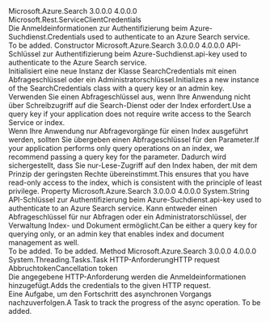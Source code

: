 <Type Name="SearchCredentials" FullName="Microsoft.Azure.Search.SearchCredentials">
  <TypeSignature Language="C#" Value="public class SearchCredentials : Microsoft.Rest.ServiceClientCredentials" />
  <TypeSignature Language="ILAsm" Value=".class public auto ansi beforefieldinit SearchCredentials extends Microsoft.Rest.ServiceClientCredentials" />
  <TypeSignature Language="DocId" Value="T:Microsoft.Azure.Search.SearchCredentials" />
  <TypeSignature Language="VB.NET" Value="Public Class SearchCredentials&#xA;Inherits ServiceClientCredentials" />
  <TypeSignature Language="F#" Value="type SearchCredentials = class&#xA;    inherit ServiceClientCredentials" />
  <AssemblyInfo>
    <AssemblyName>Microsoft.Azure.Search</AssemblyName>
    <AssemblyVersion>3.0.0.0</AssemblyVersion>
    <AssemblyVersion>4.0.0.0</AssemblyVersion>
  </AssemblyInfo>
  <Base>
    <BaseTypeName>Microsoft.Rest.ServiceClientCredentials</BaseTypeName>
  </Base>
  <Interfaces />
  <Docs>
    <summary>
            <span data-ttu-id="816dd-101">Die Anmeldeinformationen zur Authentifizierung beim Azure-Suchdienst.</span><span class="sxs-lookup"><span data-stu-id="816dd-101">Credentials used to authenticate to an Azure Search service.</span></span>
            <see href="https://docs.microsoft.com/rest/api/searchservice/" /></summary>
    <remarks>To be added.</remarks>
  </Docs>
  <Members>
    <Member MemberName=".ctor">
      <MemberSignature Language="C#" Value="public SearchCredentials (string apiKey);" />
      <MemberSignature Language="ILAsm" Value=".method public hidebysig specialname rtspecialname instance void .ctor(string apiKey) cil managed" />
      <MemberSignature Language="DocId" Value="M:Microsoft.Azure.Search.SearchCredentials.#ctor(System.String)" />
      <MemberSignature Language="VB.NET" Value="Public Sub New (apiKey As String)" />
      <MemberSignature Language="F#" Value="new Microsoft.Azure.Search.SearchCredentials : string -&gt; Microsoft.Azure.Search.SearchCredentials" Usage="new Microsoft.Azure.Search.SearchCredentials apiKey" />
      <MemberType>Constructor</MemberType>
      <AssemblyInfo>
        <AssemblyName>Microsoft.Azure.Search</AssemblyName>
        <AssemblyVersion>3.0.0.0</AssemblyVersion>
        <AssemblyVersion>4.0.0.0</AssemblyVersion>
      </AssemblyInfo>
      <Parameters>
        <Parameter Name="apiKey" Type="System.String" />
      </Parameters>
      <Docs>
        <param name="apiKey"><span data-ttu-id="816dd-102">API-Schlüssel zur Authentifizierung beim Azure-Suchdienst.</span><span class="sxs-lookup"><span data-stu-id="816dd-102">api-key used to authenticate to the Azure Search service.</span></span></param>
        <summary>
            <span data-ttu-id="816dd-103">Initialisiert eine neue Instanz der Klasse SearchCredentials mit einen Abfrageschlüssel oder ein Administratorschlüssel.</span><span class="sxs-lookup"><span data-stu-id="816dd-103">Initializes a new instance of the SearchCredentials class with a query key or an admin key.</span></span> <span data-ttu-id="816dd-104">Verwenden Sie einen Abfrageschlüssel aus, wenn Ihre Anwendung nicht über Schreibzugriff auf die Search-Dienst oder der Index erfordert.</span><span class="sxs-lookup"><span data-stu-id="816dd-104">Use a query key if your application does not require write access to the Search Service or index.</span></span>
            </summary>
        <remarks>
            <span data-ttu-id="816dd-105">Wenn Ihre Anwendung nur Abfragevorgänge für einen Index ausgeführt werden, sollten Sie übergeben einen Abfrageschlüssel für den <paramref name="apiKey" /> Parameter.</span><span class="sxs-lookup"><span data-stu-id="816dd-105">If your application performs only query operations on an index, we recommend passing a query key for the <paramref name="apiKey" /> parameter.</span></span> <span data-ttu-id="816dd-106">Dadurch wird sichergestellt, dass Sie nur-Lese-Zugriff auf den Index haben, der mit dem Prinzip der geringsten Rechte übereinstimmt.</span><span class="sxs-lookup"><span data-stu-id="816dd-106">This ensures that you have read-only access to the index, which is consistent with the principle of least privilege.</span></span>
            </remarks>
      </Docs>
    </Member>
    <Member MemberName="ApiKey">
      <MemberSignature Language="C#" Value="public string ApiKey { get; }" />
      <MemberSignature Language="ILAsm" Value=".property instance string ApiKey" />
      <MemberSignature Language="DocId" Value="P:Microsoft.Azure.Search.SearchCredentials.ApiKey" />
      <MemberSignature Language="VB.NET" Value="Public ReadOnly Property ApiKey As String" />
      <MemberSignature Language="F#" Value="member this.ApiKey : string" Usage="Microsoft.Azure.Search.SearchCredentials.ApiKey" />
      <MemberType>Property</MemberType>
      <AssemblyInfo>
        <AssemblyName>Microsoft.Azure.Search</AssemblyName>
        <AssemblyVersion>3.0.0.0</AssemblyVersion>
        <AssemblyVersion>4.0.0.0</AssemblyVersion>
      </AssemblyInfo>
      <ReturnValue>
        <ReturnType>System.String</ReturnType>
      </ReturnValue>
      <Docs>
        <summary>
            <span data-ttu-id="816dd-107">API-Schlüssel zur Authentifizierung beim Azure-Suchdienst.</span><span class="sxs-lookup"><span data-stu-id="816dd-107">api-key used to authenticate to an Azure Search service.</span></span> <span data-ttu-id="816dd-108">Kann entweder einen Abfrageschlüssel für nur Abfragen oder ein Administratorschlüssel, der Verwaltung Index- und Dokument ermöglicht.</span><span class="sxs-lookup"><span data-stu-id="816dd-108">Can be either a query key for querying only, or an admin key that enables index and document management as well.</span></span>
            </summary>
        <value>To be added.</value>
        <remarks>To be added.</remarks>
      </Docs>
    </Member>
    <Member MemberName="ProcessHttpRequestAsync">
      <MemberSignature Language="C#" Value="public override System.Threading.Tasks.Task ProcessHttpRequestAsync (System.Net.Http.HttpRequestMessage request, System.Threading.CancellationToken cancellationToken);" />
      <MemberSignature Language="ILAsm" Value=".method public hidebysig virtual instance class System.Threading.Tasks.Task ProcessHttpRequestAsync(class System.Net.Http.HttpRequestMessage request, valuetype System.Threading.CancellationToken cancellationToken) cil managed" />
      <MemberSignature Language="DocId" Value="M:Microsoft.Azure.Search.SearchCredentials.ProcessHttpRequestAsync(System.Net.Http.HttpRequestMessage,System.Threading.CancellationToken)" />
      <MemberSignature Language="F#" Value="override this.ProcessHttpRequestAsync : System.Net.Http.HttpRequestMessage * System.Threading.CancellationToken -&gt; System.Threading.Tasks.Task" Usage="searchCredentials.ProcessHttpRequestAsync (request, cancellationToken)" />
      <MemberType>Method</MemberType>
      <AssemblyInfo>
        <AssemblyName>Microsoft.Azure.Search</AssemblyName>
        <AssemblyVersion>3.0.0.0</AssemblyVersion>
        <AssemblyVersion>4.0.0.0</AssemblyVersion>
      </AssemblyInfo>
      <ReturnValue>
        <ReturnType>System.Threading.Tasks.Task</ReturnType>
      </ReturnValue>
      <Parameters>
        <Parameter Name="request" Type="System.Net.Http.HttpRequestMessage" />
        <Parameter Name="cancellationToken" Type="System.Threading.CancellationToken" />
      </Parameters>
      <Docs>
        <param name="request"><span data-ttu-id="816dd-109">HTTP-Anforderung</span><span class="sxs-lookup"><span data-stu-id="816dd-109">HTTP request</span></span></param>
        <param name="cancellationToken"><span data-ttu-id="816dd-110">Abbruchtoken</span><span class="sxs-lookup"><span data-stu-id="816dd-110">Cancellation token</span></span></param>
        <summary>
            <span data-ttu-id="816dd-111">Die angegebene HTTP-Anforderung werden die Anmeldeinformationen hinzugefügt.</span><span class="sxs-lookup"><span data-stu-id="816dd-111">Adds the credentials to the given HTTP request.</span></span>
            </summary>
        <returns><span data-ttu-id="816dd-112">Eine Aufgabe, um den Fortschritt des asynchronen Vorgangs nachzuverfolgen.</span><span class="sxs-lookup"><span data-stu-id="816dd-112">A Task to track the progress of the async operation.</span></span></returns>
        <remarks>To be added.</remarks>
      </Docs>
    </Member>
  </Members>
</Type>